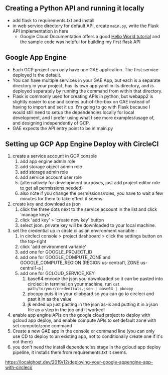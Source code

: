 ## Creating a Python API and running it locally
- add flask to requirements.txt and install 
- in web service directory for default API, create `main.py`, write the Flask API implementation in here 
  - Google Cloud Documentation offers a good [Hello World tutorial](https://cloud.google.com/appengine/docs/standard/python3/building-app/writing-web-service) and the sample code was helpful for building my first flask API 


## Google App Engine
- Each GCP project can only have one GAE application. The first service deployed is the default. 
- You can have multiple services in your GAE App, but each is a separate directory in your project, has its own app.yaml in its directory, and is deployed separately by running the command from within that directory. 
- Flask is commonly used for creating APIs in python, but webapp2 is slightly easier to use and comes out-of-the-box on GAE instead of having to import and set it up. I'm going to go with Flask because I would still need to setup the dependencies locally for local development, and I prefer using what I see more examples/usage of, and designing independently of GCP. 
- GAE expects the API entry point to be in main.py

## Setting up GCP App Engine Deploy with CircleCI
1. create a service account in GCP console 
   1. add app engine admin role 
   2. add storage object admin role
   3. add storage admin role
   4. add service account user role
   5. (alternatively for development purposes, just add project editor role to get all permissions needed)
   6. also note if you change the permissions/roles, you have to wait a few minutes for them to take effect it seems.
2. create key and download as json 
   1. click the three dots next to the service account in the list and click 'manage keys'
   2. click 'add key' > 'create new key' button 
   3. select json. private key will be downloaded to your local machine. 
3. set the credential up in circle ci as an environment variable : 
   1. in circleci console > project dashboard > click the settings button on the top-right 
   2. click 'add environment variable'
   3. add one for GOOGLE_PROJECT_ID
   4. add one for GOOGLE_COMPUTE_ZONE and GOOGLE_COMPUTE_REGION (REGION us-central1, ZONE us-central1-a	)
   5. add one for GCLOUD_SERVICE_KEY
      1.  base64 encode the json you downloaded so it can be pasted into circleci: in terminal on your machine, run `cat path/to/your/credentials.json | base64 | pbcopy`
      2.  pbcopy puts it in your clipboard so you can go to circleci and past it in as the value 
      3.  jk ended up just pasting in the json as-is and putting it in a json file as a step in the job and it worked! 
4. enable app engine APIs on the google cloud project to deploy with gcloud app deploy, and enable compute APIs to set default zone with set compute/zone command
5. Create a new GAE app in the console or command line (you can only use CD to deploy to an existing app, not to conditionally create one if it's not there)
6. you don't need the install dependencies stage in the gcloud app deploy pipeline, it installs them from requirements.txt it seems. 

https://localghost.dev/2019/12/deploying-your-google-appengine-app-with-circleci/


